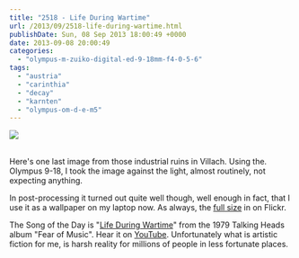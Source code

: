 ```yaml
---
title: "2518 - Life During Wartime"
url: /2013/09/2518-life-during-wartime.html
publishDate: Sun, 08 Sep 2013 18:00:49 +0000
date: 2013-09-08 20:00:49
categories: 
  - "olympus-m-zuiko-digital-ed-9-18mm-f4-0-5-6"
tags: 
  - "austria"
  - "carinthia"
  - "decay"
  - "karnten"
  - "olympus-om-d-e-m5"
---
```

<div class="container">
<div class="center"><a target="_blank" href="https://d25zfm9zpd7gm5.cloudfront.net/1200x1200/2013/20130831_161152_lr_plain.jpg"><img src="https://d25zfm9zpd7gm5.cloudfront.net/0600x0600/2013/20130831_161152_lr_plain.jpg" /></a></div>
</div>
<br />

Here's one last image from those industrial ruins in Villach. Using the. Olympus 9-18, I took the image against the light, almost routinely, not expecting anything. 

 In post-processing it turned out quite well though, well enough in fact, that I use it as a wallpaper on my laptop now. As always, the <a href="http://www.flickr.com/photos/amanessinger/9658528938/sizes/o/" target="_blank">full size</a> in on Flickr.

The Song of the Day is "<a href="http://www.lyricsmode.com/lyrics/t/talking_heads/life_during_wartime.html" target="_blank">Life During Wartime</a>" from the 1979 Talking Heads album "Fear of Music". Hear it on <a href="http://www.youtube.com/watch?v=DblvhECdws0" target="_blank">YouTube</a>. Unfortunately what is artistic fiction for me, is harsh reality for millions of people in less fortunate places.
